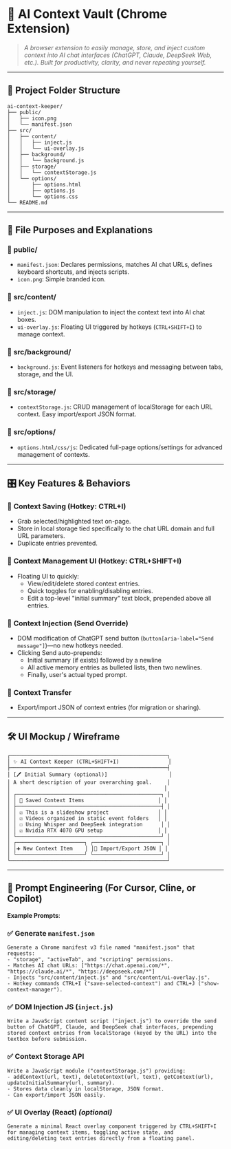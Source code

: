 # 🚀 **AI Context Vault (Chrome Extension)**

> _A browser extension to easily manage, store, and inject custom context into AI chat interfaces (ChatGPT, Claude, DeepSeek Web, etc.). Built for productivity, clarity, and never repeating yourself._

---

## 📁 **Project Folder Structure**

```
ai-context-keeper/
├── public/
│   ├── icon.png
│   └── manifest.json
├── src/
│   ├── content/
│   │   ├── inject.js
│   │   └── ui-overlay.js
│   ├── background/
│   │   └── background.js
│   ├── storage/
│   │   └── contextStorage.js
│   └── options/
│       ├── options.html
│       ├── options.js
│       └── options.css
└── README.md
```

---

## 🧱 **File Purposes and Explanations**

### 🔹 **public/**

- `manifest.json`: Declares permissions, matches AI chat URLs, defines keyboard shortcuts, and injects scripts.
- `icon.png`: Simple branded icon.

### 🔹 **src/content/**

- `inject.js`: DOM manipulation to inject the context text into AI chat boxes.
- `ui-overlay.js`: Floating UI triggered by hotkeys (`CTRL+SHIFT+I`) to manage context.

### 🔹 **src/background/**

- `background.js`: Event listeners for hotkeys and messaging between tabs, storage, and the UI.

### 🔹 **src/storage/**

- `contextStorage.js`: CRUD management of localStorage for each URL context. Easy import/export JSON format.

### 🔹 **src/options/**

- `options.html/css/js`: Dedicated full-page options/settings for advanced management of contexts.

---

## 🎛️ **Key Features & Behaviors**

### 🔸 **Context Saving (Hotkey: CTRL+I)**

- Grab selected/highlighted text on-page.
- Store in local storage tied specifically to the chat URL domain and full URL parameters.
- Duplicate entries prevented.

### 🔸 **Context Management UI (Hotkey: CTRL+SHIFT+I)**

- Floating UI to quickly:
  - View/edit/delete stored context entries.
  - Quick toggles for enabling/disabling entries.
  - Edit a top-level "initial summary" text block, prepended above all entries.

### 🔸 **Context Injection (Send Override)**

- DOM modification of ChatGPT send button (`button[aria-label="Send message"]`)—no new hotkeys needed.
- Clicking Send auto-prepends:
  - Initial summary (if exists) followed by a newline
  - All active memory entries as bulleted lists, then two newlines.
  - Finally, user's actual typed prompt.

### 🔸 **Context Transfer**

- Export/import JSON of context entries (for migration or sharing).

---

## 🛠️ **UI Mockup / Wireframe**

```
┌───────────────────────────────────────────────────┐
│ ✨ AI Context Keeper (CTRL+SHIFT+I)                │
├───────────────────────────────────────────────────┤
│ [🖊️ Initial Summary (optional)]                    │
│ A short description of your overarching goal.     │
│                                                  │
│ ┌───────────────────────────────────────────────┐ │
│ │ 📌 Saved Context Items                        │ │
│ ├───────────────────────────────────────────────┤ │
│ │ ☑️ This is a slideshow project                │ │
│ │ ☑️ Videos organized in static event folders   │ │
│ │ ☐ Using Whisper and DeepSeek integration      │ │
│ │ ☑️ Nvidia RTX 4070 GPU setup                  │ │
│ └───────────────────────────────────────────────┘ │
│ ┌──────────────────────┐ ┌──────────────────────┐ │
│ │➕ New Context Item    │ │🔁 Import/Export JSON │ │
│ └──────────────────────┘ └──────────────────────┘ │
└───────────────────────────────────────────────────┘
```

---

## 🚩 **Prompt Engineering (For Cursor, Cline, or Copilot)**

**Example Prompts**:

### ✅ **Generate `manifest.json`**

```
Generate a Chrome manifest v3 file named "manifest.json" that requests:
- "storage", "activeTab", and "scripting" permissions.
- Matches AI chat URLs: ["https://chat.openai.com/*", "https://claude.ai/*", "https://deepseek.com/*"]
- Injects "src/content/inject.js" and "src/content/ui-overlay.js".
- Hotkey commands CTRL+I ("save-selected-context") and CTRL+J ("show-context-manager").
```

### ✅ **DOM Injection JS (`inject.js`)**

```
Write a JavaScript content script ("inject.js") to override the send button of ChatGPT, Claude, and DeepSeek chat interfaces, prepending stored context entries from localStorage (keyed by the URL) into the textbox before submission.
```

### ✅ **Context Storage API**

```
Write a JavaScript module ("contextStorage.js") providing:
- addContext(url, text), deleteContext(url, text), getContext(url), updateInitialSummary(url, summary).
- Stores data cleanly in localStorage, JSON format.
- Can export/import JSON easily.
```

### ✅ **UI Overlay (React)** _(optional)_

```
Generate a minimal React overlay component triggered by CTRL+SHIFT+I for managing context items, toggling active state, and editing/deleting text entries directly from a floating panel.
```
